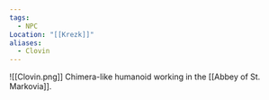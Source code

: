 ```yaml
---
tags:
  - NPC
Location: "[[Krezk]]"
aliases:
  - Clovin
---
```

![[Clovin.png]]
Chimera-like humanoid working in the [[Abbey of St. Markovia]].